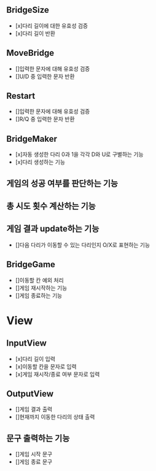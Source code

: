 ## BridgeSize
  - [x]다리 길이에 대한 유효성 검증
  - [x]다리 길이 반환

## MoveBridge
  - []입력한 문자에 대해 유효성 검증
  - []U/D 중 입력한 문자 반환

## Restart
  - []입력한 문자에 대해 유효성 검증
  - []R/Q 중 입력한 문자 반환

## BridgeMaker
  - [x]자동 생성한 다리 0과 1을 각각 D와 U로 구별하는 기능
  - [x]다리 생성하는 기능
  
## 게임의 성공 여부를 판단하는 기능

## 총 시도 횟수 계산하는 기능

## 게임 결과 update하는 기능
  - []다음 다리가 이동할 수 있는 다리인지 O/X로 표현하는 기능

## BridgeGame
  - []이동할 칸 예외 처리
  - []게임 재시작하는 기능
  - []게임 종료하는 기능


# View
## InputView
  - [x]다리 길이 입력
  - [x]이동할 칸을 문자로 입력
  - [x]게임 재시작/종료 여부 문자로 입력

## OutputView
  - []게임 결과 출력
  - []현재까지 이동한 다리의 상태 출력
  
## 문구 출력하는 기능
  - []게임 시작 문구
  - []게임 종료 문구